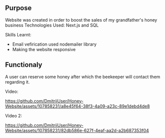 ## Purpose

Website was created in order to boost the sales of my grandfather's honey business
Technologies Used: Next.js and SQL 

Skills Learnt:
- Email vefirication used nodemailer library
- Making the website responsive

## Functionaly

A user can reserve some honey after which the beekeeper will contact them regarding it.

Video:



https://github.com/DmitriiUser/Honey-Website/assets/107858231/a8e45f64-38f3-4a09-a23c-89e1debd4de8


Video 2:



https://github.com/DmitriiUser/Honey-Website/assets/107858231/82db586e-627f-4eaf-aa2d-a2b687353f04





